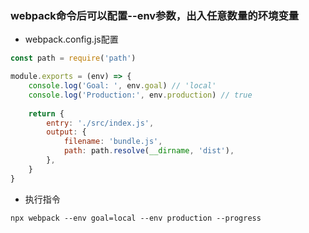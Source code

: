 ### webpack命令后可以配置--env参数，出入任意数量的环境变量
- webpack.config.js配置
```javascript
const path = require('path')

module.exports = (env) => {
    console.log('Goal: ', env.goal) // 'local'
    console.log('Production:', env.production) // true
    
    return {
        entry: './src/index.js',
        output: {
            filename: 'bundle.js',
            path: path.resolve(__dirname, 'dist'),
        },
    }
}
```
- 执行指令
```shell
npx webpack --env goal=local --env production --progress
```
